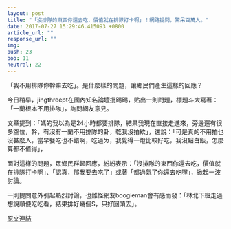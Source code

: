 ```yaml
---
layout: post
title: "「沒排隊的東西你還去吃，價值就在排隊打卡啊」！網路提問，驚呆百萬人。"
date: 2017-07-27 15:29:46.415093 +0800
article_url: ""
response_url: ""
img: 
push: 23
boo: 11
neutral: 22
---
```


「我不用排隊你幹嘛去吃」。是什麼樣的問題，讓鄉民們產生這樣的回應？

今日稍早，jingthreept在國內知名論壇批踢踢，貼出一則問題，標題斗大寫著：「一蘭根本不用排隊」，詢問網友意見。

文章提到：「媽的我以為是24小時都要排隊，結果我現在直接走進來，旁邊還有很多空位，幹，有沒有一蘭不用排隊的卦，乾我沒拍欸」，還說：「可是真的不用拍也沒甚麼人，當早餐吃也不錯啊，吃過ㄌ，我覺得一燈比較好吃，我沒點白飯，怎麼算都不值得」，

面對這樣的問題，眾鄉民群起回應，紛紛表示：「沒排隊的東西你還去吃，價值就在排隊打卡啊」、「認真，那我要去吃了」或著「都過氣了你還去吃喔」，掀起一波討論。

一則提問意外引起熱烈討論，也難怪網友boogieman會有感而發：「林北下班走過想說順便吃吃看，結果排好幾個S，只好回頭去」。

<a href = "https://www.ptt.cc/bbs/Gossiping/M.1501112704.A.37E.html">原文連結</a>

